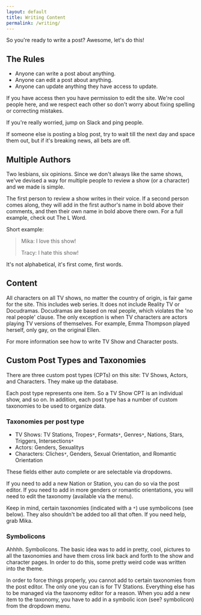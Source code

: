 ```yaml
---
layout: default
title: Writing Content
permalink: /writing/
---
```


So you're ready to write a post? Awesome, let's do this!

## The Rules

* Anyone can write a post about anything.
* Anyone can edit a post about anything.
* Anyone can update anything they have access to update.

If you have access then you have permission to edit the site. We're cool people here, and we respect each other so don't worry about fixing spelling or correcting mistakes.

If you're really worried, jump on Slack and ping people.

If someone else is posting a blog post, try to wait till the next day and space them out, but if it's breaking news, all bets are off.

## Multiple Authors

Two lesbians, six opinions. Since we don't always like the same shows, we've devised a way for multiple people to review a show (or a character) and we made is simple.

The first person to review a show writes in their voice. If a second person comes along, they will add in the first author's name in bold above their comments, and then their own name in bold above there own. For a full example, check out The L Word.

Short example:

> Mika:
> I love this show!
>
> Tracy:
> I hate this show!

It's not alphabetical, it's first come, first words.

## Content

All characters on all TV shows, no matter the country of origin, is fair game for the site. This includes web series. It does not include Reality TV or Docudramas. Docudramas are based on real people, which violates the 'no real people' clause. The only exception is when TV characters are actors playing TV versions of themselves. For example, Emma Thompson played herself, only gay, on the original Ellen.

For more information see how to write TV Show and Character posts.

## Custom Post Types and Taxonomies

There are three custom post types (CPTs) on this site: TV Shows, Actors, and Characters. They make up the database.

Each post type represents one item. So a TV Show CPT is an individual show, and so on. In addition, each post type has a number of custom taxonomies to be used to organize data.

### Taxonomies per post type

* TV Shows: TV Stations, Tropes`*`, Formats`*`, Genres`*`, Nations, Stars, Triggers, Intersections`*`
* Actors: Genders, Sexualitys
* Characters: Cliches`*`, Genders, Sexual Orientation, and Romantic Orientation

These fields either auto complete or are selectable via dropdowns.

If you need to add a new Nation or Station, you can do so via the post editor. If you need to add in more genders or romantic orientations, you will need to edit the taxonomy (available via the menu).

Keep in mind, certain taxonomies (indicated with a `*`) use symbolicons (see below). They also shouldn't be added too all that often. If you need help, grab Mika.

### Symbolicons

Ahhhh. Symbolicons. The basic idea was to add in pretty, cool, pictures to all the taxonomies and have them cross link back and forth to the show and character pages. In order to do this, some pretty weird code was written into the theme.

In order to force things properly, you cannot add to certain taxonomies from the post editor. The only one you can is for TV Stations. Everything else has to be managed via the taxonomy editor for a reason. When you add a new item to the taxonomy, you have to add in a symbolic icon (see? symbolicon) from the dropdown menu.
